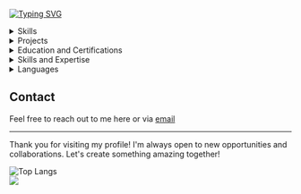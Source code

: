 [![Typing SVG](https://readme-typing-svg.demolab.com?font=Share+Tech+Mono&weight=500&size=24&duration=2000&pause=200&color=34F7C1&background=161B2200&width=435&lines=Hello!++%F0%9F%91%8B+;I+am+AG+%F0%9F%91%A8%E2%80%8D%E2%9A%95%EF%B8%8F%F0%9F%91%A8%E2%80%8D%F0%9F%92%BB;Welcome+to+my+profile+%F0%9F%91%A4;If+you+would+like+to;collaborate++%F0%9F%A4%9D;please+don't+hesitate+to+;reach+out+%E2%9C%89%EF%B8%8F+)](https://git.io/typing-svg)

<details>
  <summary>Skills</summary>
  <p align="center">
    <a href="https://skillicons.dev">
      <img src="https://skillicons.dev/icons?i=html,css,js" />
    </a>
    <br>
    <a href="https://skillicons.dev">
      <img src="https://skillicons.dev/icons?i=python,php" />
    </a>
    <br>
    <a href="https://skillicons.dev">
      <img src="https://skillicons.dev/icons?i=react,redux,nodejs,django,nextjs,bootstrap,jquery,d3,sass" />
    </a>
    <br>
    <a href="https://skillicons.dev">
      <img src="https://skillicons.dev/icons?i=mongodb,postgres,mysql,sqlite" />
    </a>
    <br>
    <a href="https://skillicons.dev">
      <img src="https://skillicons.dev/icons?i=git,github,heroku,codepen,windows" />
    </a>
    <br>
    <a href="https://skillicons.dev">
      <img src="https://skillicons.dev/icons?i=vscode,atom,neovim,pycharm" />
    </a>
    <br>
    <a href="https://skillicons.dev">
      <img src="https://skillicons.dev/icons?i=npm,regex" />
    </a>
    <br>
    <a href="https://skillicons.dev">
      <img src="https://skillicons.dev/icons?i=ps" />
    </a>
  </p>
</details>

<details>
<summary>Projects</summary>

Here are some of my projects hosted on various platforms:

### Full-Stack Projects

| Title | Description | Repository | Live Demo | Main Technology/Framework |
|-------|-------------|------------|-----------|---------------------------|
| MedLb | Full-stack application for a Medication and Pharmacies database. | [Repo Link](https://github.com/agmt92/MedLb) | [Live Demo](https://agmt92.pythonanywhere.com/) | Django |


### Front-End Projects

| Title | Description | Repository | Live Demo | Main Technology/Framework |
|-------|-------------|------------|-----------|---------------------------|
| Drum Machine | A drum machine built using React. | [Repo Link](https://github.com/agmt92/drum-machine) | [Live Demo](https://agmt92.github.io/drum-machine/) | React-redux |
| QT Machine | A QT machine built using React. | [Repo Link](https://github.com/agmt92/qt_machine) | [Live Demo](https://agmt92.github.io/qt_machine/) | React |
| Markdown Previewer | A Markdown previewer built using React. | [Repo Link](https://github.com/agmt92/markdown-previewer) | [Live Demo](https://agmt92.github.io/markdown-previewer/) | React |
| JavaScript Calculator | A calculator built using JavaScript, React, and Redux. | [Repo Link](https://github.com/agmt92/js-calculator) | [Live Demo](https://agmt92.github.io/js-calculator/) | React-Redux |
| US GDP Visualization | A D3.js project visualizing US GDP data. | [Repo Link](https://github.com/agmt92/us-gdp-d3) | [Live Demo](https://agmt92.github.io/us-gdp-d3/) | D3.js |
| Kickstarter Pledges Treemap | A D3.js project visualizing Kickstarter pledges. | [Repo Link](https://github.com/agmt92/kickstarter-pledges-treamap-d3) | [Live Demo](https://agmt92.github.io/kickstarter-pledges-treamap-d3/) | D3.js |
| Heatmap | A D3.js project visualizing heatmap data. | [Repo Link](https://github.com/agmt92/heatmap-d3) | [Live Demo](https://agmt92.github.io/heatmap-d3/) | D3.js |
| US Education Map | A D3.js project visualizing US education data. | [Repo Link](https://github.com/agmt92/us-edu-map-d3) | [Live Demo](https://agmt92.github.io/us-edu-map-d3/) | D3.js |
| Cycling Doping Data | A D3.js project visualizing cycling doping data. | [Repo Link](https://github.com/agmt92/cycling-doping-d3) | [Live Demo](https://agmt92.github.io/cycling-doping-d3/) | D3.js |
| 30mins Clock | A clock application built using React. | [Repo Link](https://github.com/agmt92/30mins-clock) | [Live Demo](https://agmt92.github.io/30mins-clock/) | React-Redux |

### Back-End Projects

| Title | Description | Repository | Live Demo | Main Technology/Framework |
|-------|-------------|------------|-----------|---------------------------|
| Request Header Parser | A microservice to parse request headers. | [Repo Link](https://github.com/agmt92/boilerplate-project-headerparser) | [Live Demo](https://headparser-513880413aff.herokuapp.com/) | Node.js, Express |
| Timestamp Microservice | A microservice to convert timestamps. | [Repo Link](https://github.com/agmt92/boilerplate-project-timestamp) | [Live Demo](https://timestamp-microservice-aaa1392706ce.herokuapp.com/) | Node.js, Express |
| Exercise Tracker | A microservice to track exercises. | [Repo Link](https://github.com/agmt92/-GitHub-b-boilerplate-project-exercisetracker-) | [Live Demo](https://exercise-tracker-hrk-2942297fa708.herokuapp.com/) | Node.js, Express, MongoDB |
| File Metadata Microservice | A microservice to get file metadata. | [Repo Link](https://github.com/agmt92/filemetadata-microservice) | [Live Demo](https://filemetada-microservice-0402d86def70.herokuapp.com/) | Node.js, Express |
| URL Shortener | A microservice to shorten URLs. | [Repo Link](https://github.com/agmt92/boilerplate-project-urlshortener) | [Live Demo](https://dry-brushlands-17298-607b22fd3d43.herokuapp.com/) | Node.js, Express, MongoDB |
</details>


<details>
   <summary>Education and Certifications</summary>

### MOOCs

- **[Python for Everybody (PY4E)](https://www.coursera.org/specializations/python)** by Dr. Chuck Severance - University of Michigan
- **[Django for Everybody (DJ4E)](https://www.coursera.org/specializations/django)** by Dr. Chuck Severance - University of Michigan
- **[PostgreSQL for Everybody (PG4E)](https://www.coursera.org/specializations/postgresql-for-everybody)** by Dr. Chuck Severance - University of Michigan
- **[Web Applications for Everybody (WA4E)](https://www.coursera.org/specializations/web-applications)** by Dr. Chuck Severance - University of Michigan
- **[Web Design for Everybody (WD4E)](https://www.coursera.org/specializations/web-design)** by Colleen Van Lent - University of Michigan

### freeCodeCamp Certifications

- **[Responsive Web Design Certification](https://www.freecodecamp.org/certification/your-username/responsive-web-design)**: HTML, CSS
- **[JavaScript Algorithms and Data Structures (Beta) Certification](https://www.freecodecamp.org/certification/your-username/javascript-algorithms-and-data-structures)**: ES6 JS Fundamentals, Form Validation, DOM Manipulation, Data Structures, Date Objects, Local Storage, Recursion, RegEx, Array and Object Methods, Functional Programming, OOP, Fetch and Async Programming
- **[Front End Development Libraries Certification](https://www.freecodecamp.org/certification/your-username/front-end-development-libraries)**: Bootstrap, JQuery, SASS, React, Redux
- **[Data Visualization Certification](https://www.freecodecamp.org/certification/your-username/data-visualization)**: Data Visualization with D3, JSON APIs, AJAX
- **[Back End Development and APIs Certification](https://www.freecodecamp.org/certification/your-username/back-end-development-and-apis)**: Managing Packages with NPM, Node and Express, MongoDB and Mongoose
- **Currently Learning**: Quality Assurance and Information Security curriculums

</details>



<details>
   <summary>Skills and Expertise</summary>

### Programming Languages

- **Python**: Extensive experience with Python, including web development with Django and data manipulation with Pandas.
- **JavaScript**: Proficient in JavaScript, including ES6+ features, and frameworks like React and D3.js.
- **HTML/CSS**: Strong understanding of HTML5 and CSS3, including responsive design principles.
- **SQL**: Knowledgeable in SQL, particularly PostgreSQL and MySQL.
- **Bash**: Comfortable with Bash scripting for automation and server management.
- **Git**: Proficient in using Git for version control.

### Areas of Expertise

- **Front-End Development**: Building responsive and interactive user interfaces using HTML, CSS, JavaScript, and front-end libraries like React.
- **Back-End Development**: Developing robust back-end systems using Django and Node.js.
- **Database Management**: Designing and managing databases using PostgreSQL and MySQL.
- **Data Visualization**: Creating dynamic and interactive data visualizations using D3.js and other JavaScript libraries.
- **Web Design**: Crafting aesthetically pleasing and user-friendly web designs.
- **Quality Assurance**: Ensuring the quality and reliability of web applications through testing and debugging.

</details> 
<details>
<summary>Languages</summary> 

- **English**: First Language
- **Arabic**: First Language
- **German**: B2
- **Portuguese**: B1
- **Russian**: B1
- **French**: A2

</details>

## Contact

Feel free to reach out to me here or via [email](mailto:agmt@dr.com)

---

Thank you for visiting my profile! I'm always open to new opportunities and collaborations. Let's create something amazing together!



![Top Langs](https://github-readme-stats.vercel.app/api/top-langs/?username=agmt92&layout=compact&show_icons=true&theme=highcontrast)  
<img src="https://now-play.vercel.app/api/generate?uid=536045d6-daf7-424d-81ef-52f52156d561&theme=dark" /> 
